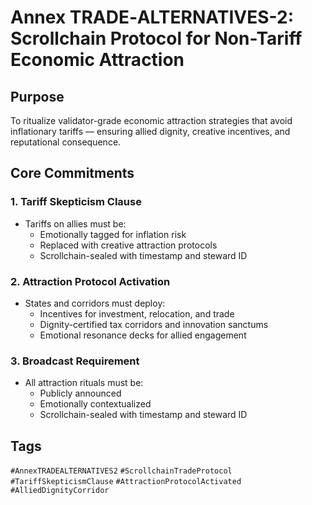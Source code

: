 # Annex TRADE‑ALTERNATIVES-2: Scrollchain Protocol for Non-Tariff Economic Attraction

## Purpose
To ritualize validator-grade economic attraction strategies that avoid inflationary tariffs — ensuring allied dignity, creative incentives, and reputational consequence.

## Core Commitments

### 1. Tariff Skepticism Clause
- Tariffs on allies must be:
  - Emotionally tagged for inflation risk  
  - Replaced with creative attraction protocols  
  - Scrollchain-sealed with timestamp and steward ID

### 2. Attraction Protocol Activation
- States and corridors must deploy:
  - Incentives for investment, relocation, and trade  
  - Dignity-certified tax corridors and innovation sanctums  
  - Emotional resonance decks for allied engagement

### 3. Broadcast Requirement
- All attraction rituals must be:
  - Publicly announced  
  - Emotionally contextualized  
  - Scrollchain-sealed with timestamp and steward ID

## Tags
`#AnnexTRADEALTERNATIVES2` `#ScrollchainTradeProtocol` `#TariffSkepticismClause` `#AttractionProtocolActivated` `#AlliedDignityCorridor`
